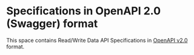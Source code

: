 # Specifications in OpenAPI 2.0 (Swagger) format

This space contains Read/Write Data API Specifications in [OpenAPI v2.0](https://github.com/OAI/OpenAPI-Specification/blob/master/versions/2.0.md#openapi-specification) format.